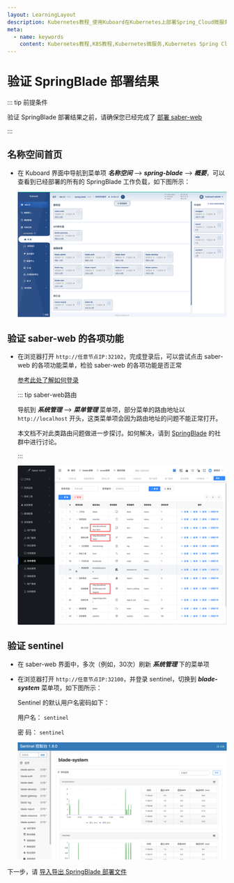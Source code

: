 ```yaml
---
layout: LearningLayout
description: Kubernetes教程_使用Kuboard在Kubernetes上部署Spring_Cloud微服务平台SpringBlade
meta:
  - name: keywords
    content: Kubernetes教程,K8S教程,Kubernetes微服务,Kubernetes Spring Cloud
---
```


# 验证 SpringBlade 部署结果

<AdSenseTitle/>

::: tip 前提条件

验证 SpringBlade 部署结果之前，请确保您已经完成了 [部署 saber-web](./saber-web.html)

:::

## 名称空间首页

* 在 Kuboard 界面中导航到菜单项 ***名称空间*** --> ***spring-blade*** --> ***概要***，可以查看到已经部署的所有的 SpringBlade 工作负载，如下图所示：

  ![image-20210504195846875](./validate.assets/image-20210504195846875.png)

## 验证 saber-web 的各项功能

* 在浏览器打开 `http://任意节点IP:32102`，完成登录后，可以尝试点击 saber-web 的各项功能菜单，检验 saber-web 的各项功能是否正常

  [参考此处了解如何登录](./saber-web.html#验证部署结果)

  ::: tip saber-web路由

  导航到 ***系统管理*** --> ***菜单管理*** 菜单项，部分菜单的路由地址以 `http://localhost` 开头，这类菜单项会因为路由地址的问题不能正常打开。

  本文档不对此类路由问题做进一步探讨。如何解决，请到 [SpringBlade](https://gitee.com/smallc/SpringBlade) 的社群中进行讨论。

  :::

  ![image-20210504172154216](./validate.assets/image-20210504172154216.png)

## 验证 sentinel

* 在 saber-web 界面中，多次（例如，30次）刷新 ***系统管理*** 下的菜单项

* 在浏览器打开 `http://任意节点IP:32100`，并登录 sentinel，切换到 ***blade-system*** 菜单项，如下图所示：

  Sentinel 的默认用户名密码如下：

  用户名： `sentinel`

  密 码： `sentinel`

  ![image-20210504170735122](./validate.assets/image-20210504170735122.png)



下一步，请 [导入导出 SpringBlade 部署文件](../import/)
